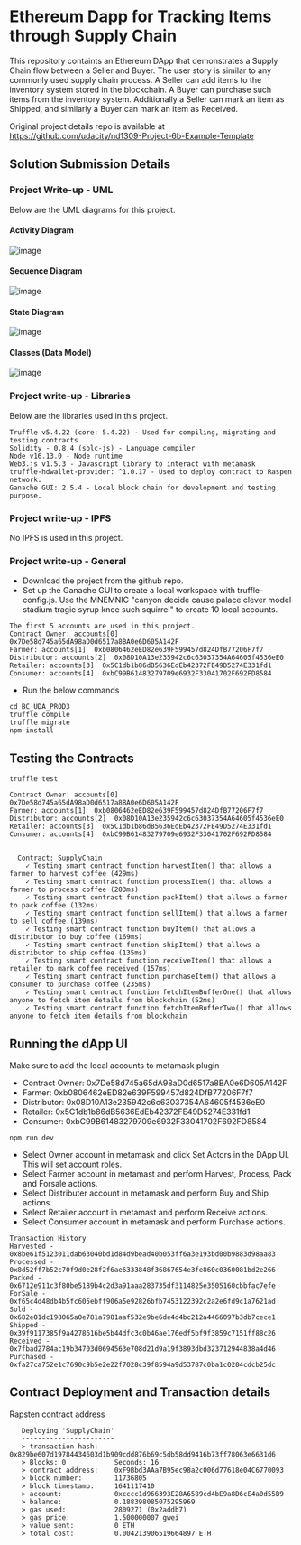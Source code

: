 # Ethereum Dapp for Tracking Items through Supply Chain
This repository containts an Ethereum DApp that demonstrates a Supply Chain flow between a Seller and Buyer. The user story is similar to any commonly used supply chain process. A Seller can add items to the inventory system stored in the blockchain. A Buyer can purchase such items from the inventory system. Additionally a Seller can mark an item as Shipped, and similarly a Buyer can mark an item as Received.

Original project details repo is available at https://github.com/udacity/nd1309-Project-6b-Example-Template

## Solution Submission Details

### Project Write-up - UML
Below are the UML diagrams for this project.

#### Activity Diagram
![image](https://user-images.githubusercontent.com/65207094/147897073-a66ff03e-4db2-48a7-afe8-b14aff0ad6ea.png)

#### Sequence Diagram
![image](https://user-images.githubusercontent.com/65207094/147897191-61ab0cbd-6a48-455b-8971-5742eaab9850.png)

#### State Diagram
![image](https://user-images.githubusercontent.com/65207094/147898833-46c477f1-67c6-4da1-8b1f-3c63ebe0d5dd.png)

#### Classes (Data Model)
![image](https://user-images.githubusercontent.com/65207094/147899622-63598e87-79d4-4349-9abf-d3e09a17981f.png)

### Project write-up - Libraries
Below are the libraries used in this project.
```
Truffle v5.4.22 (core: 5.4.22) - Used for compiling, migrating and testing contracts
Solidity - 0.8.4 (solc-js) - Language compiler
Node v16.13.0 - Node runtime
Web3.js v1.5.3 - Javascript library to interact with metamask
truffle-hdwallet-provider: ^1.0.17 - Used to deploy contract to Raspen network.
Ganache GUI: 2.5.4 - Local block chain for development and testing purpose.
```

### Project write-up - IPFS
No IPFS is used in this project.

### Project write-up - General
- Download the project from the github repo.
- Set up the Ganache GUI to create a local workspace with truffle-config.js. Use the MNEMNIC "canyon decide cause palace clever model stadium tragic syrup knee such squirrel" to create 10 local accounts.
```
The first 5 accounts are used in this project.
Contract Owner: accounts[0]  0x7De58d745a65dA98aD0d6517a8BA0e6D605A142F
Farmer: accounts[1]  0xb0806462eED82e639F599457d824DfB77206F7f7
Distributor: accounts[2]  0x08D10A13e235942c6c63037354A64605f4536eE0
Retailer: accounts[3]  0x5C1db1b86dB5636EdEb42372FE49D5274E331fd1
Consumer: accounts[4]  0xbC99B61483279709e6932F33041702F692FD8584
```
- Run the below commands
```
cd BC_UDA_PROD3
truffle compile
truffle migrate
npm install
```

## Testing the Contracts

```
truffle test
```

```
Contract Owner: accounts[0]  0x7De58d745a65dA98aD0d6517a8BA0e6D605A142F
Farmer: accounts[1]  0xb0806462eED82e639F599457d824DfB77206F7f7
Distributor: accounts[2]  0x08D10A13e235942c6c63037354A64605f4536eE0
Retailer: accounts[3]  0x5C1db1b86dB5636EdEb42372FE49D5274E331fd1
Consumer: accounts[4]  0xbC99B61483279709e6932F33041702F692FD8584


  Contract: SupplyChain
    ✓ Testing smart contract function harvestItem() that allows a farmer to harvest coffee (429ms)
    ✓ Testing smart contract function processItem() that allows a farmer to process coffee (203ms)
    ✓ Testing smart contract function packItem() that allows a farmer to pack coffee (132ms)
    ✓ Testing smart contract function sellItem() that allows a farmer to sell coffee (139ms)
    ✓ Testing smart contract function buyItem() that allows a distributor to buy coffee (169ms)
    ✓ Testing smart contract function shipItem() that allows a distributor to ship coffee (135ms)
    ✓ Testing smart contract function receiveItem() that allows a retailer to mark coffee received (157ms)
    ✓ Testing smart contract function purchaseItem() that allows a consumer to purchase coffee (235ms)
    ✓ Testing smart contract function fetchItemBufferOne() that allows anyone to fetch item details from blockchain (52ms)
    ✓ Testing smart contract function fetchItemBufferTwo() that allows anyone to fetch item details from blockchain
```

## Running the dApp UI
Make sure to add the local accounts to metamask plugin
- Contract Owner: 0x7De58d745a65dA98aD0d6517a8BA0e6D605A142F
- Farmer: 0xb0806462eED82e639F599457d824DfB77206F7f7
- Distributor: 0x08D10A13e235942c6c63037354A64605f4536eE0
- Retailer: 0x5C1db1b86dB5636EdEb42372FE49D5274E331fd1
- Consumer: 0xbC99B61483279709e6932F33041702F692FD8584

```
npm run dev
```

- Select Owner account in metamask and click Set Actors in the DApp UI. This will set account roles. 
- Select Farmer account in metamast and perform Harvest, Process, Pack and Forsale actions. 
- Select Distributer account in metamask and perform Buy and Ship actions. 
- Select Retailer account in metamast and perform Receive actions. 
- Select Consumer account in metamask and perform Purchase actions. 

```
Transaction History
Harvested - 0x8be61f5123011dab63040bd1d84d9bead40b053ff6a3e193bd00b9883d98aa83
Processed - 0x8d52ff7b52c70f9d0e28f2f6ae6333848f36867654e3fe860c0360081bd2e266
Packed - 0x6712e911c3f80be5189b4c2d3a91aaa283735df3114825e3505160cbbfac7efe
ForSale - 0xf65c4d48db4b5fc605ebff906a5e92826bfb7453122392c2a2e6fd9c1a7621ad
Sold - 0x682e01dc198065a0e781a7981aaf532e9be6de4d4bc212a4466097b3db7cece1
Shipped - 0x39f9117385f9a4278616be5b44dfc3c0b46ae176edf5bf9f3859c7151ff88c26
Received - 0x7fbad2784ac19b34703d0694563e708d21d9a19f3893dbd323712944838a4d46
Purchased - 0xfa27ca752e1c7690c9b5e2e22f7028c39f8594a9d53787c0ba1c0204cdcb25dc
```

## Contract Deployment and Transaction details
Rapsten contract address

```
   Deploying 'SupplyChain'
   -----------------------
   > transaction hash:    0x829be607d19784434603d1b909cdd876b69c5db58dd9416b73ff78063e6631d6
   > Blocks: 0            Seconds: 16
   > contract address:    0xF9Bbd3AAa7B95ec98a2c006d77618e04C6770093
   > block number:        11736805
   > block timestamp:     1641117410
   > account:             0xcccc1d966393E28A6589cd4bE9a8D6cE4a0d55B9
   > balance:             0.188398085075295969
   > gas used:            2809271 (0x2addb7)
   > gas price:           1.500000007 gwei
   > value sent:          0 ETH
   > total cost:          0.004213906519664897 ETH
```
